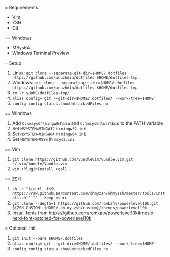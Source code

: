 = Requirements

* Vim
* ZSH
* Git

== Windows

* MSys64
* Windows Terminal Preview

= Setup

1. Linux: `git clone --separate-git-dir=$HOME/.dotfiles https://github.com/pnuzhdin/dotfiles $HOME/dotfiles-tmp`
1. Windows: `git clone --separate-git-dir=$HOME/.dotfiles https://github.com/pnuzhdin/dotfiles $HOME/dotfiles-tmp`
1. `rm -r $HOME/dotfiles-tmp/`
1. `alias config='git --git-dir=$HOME/.dotfiles/ --work-tree=$HOME'`
1. `config config status.showUntrackedFiles no`

== Windows

1. Add `C:\msys64\mingw64\bin` and `C:\msys64\usr\bin` to the PATH variable
1. Set `MSYSTEM=MINGW32` in `mingw32.ini`
1. Set `MSYSTEM=MINGW64` in `mingw64.ini`
1. Set `MSYSTEM=MSYS` in `msys2.ini`

== Vim

1. `git clone https://github.com/VundleVim/Vundle.vim.git ~/.vim/bundle/Vundle.vim`
1. `vim +PluginInstall +qall`

== ZSH

1. `sh -c "$(curl -fsSL https://raw.githubusercontent.com/ohmyzsh/ohmyzsh/master/tools/install.sh)" "" --keep-zshrc`
1. `git clone --depth=1 https://github.com/romkatv/powerlevel10k.git ${ZSH_CUSTOM:-$HOME/.oh-my-zsh/custom}/themes/powerlevel10k`
1. Install fonts from https://github.com/romkatv/powerlevel10k#meslo-nerd-font-patched-for-powerlevel10k

= Optional: Init

1. `git init --bare $HOME/.dotfiles`
1. `alias config='git --git-dir=$HOME/.dotfiles/ --work-tree=$HOME'`
1. `config config status.showUntrackedFiles no`
